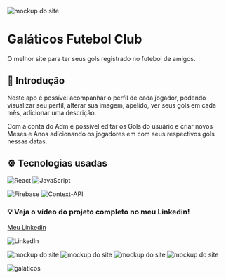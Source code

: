 ![mockup do site](https://imagesupload.net/images/h3R1s.png)

# Galáticos Futebol Club
O melhor site para ter seus gols registrado no futebol de amigos.

## 📌 Introdução
Neste app é possível acompanhar o perfil de cada jogador, podendo visualizar seu perfil, alterar sua imagem, apelido, ver seus gols em cada mês, adicionar uma descrição.

Com a conta do Adm é possível editar os Gols do usuário e criar novos Meses e Anos adicionando os jogadores em com seus respectivos gols nessas datas.

## ⚙️ Tecnologias usadas

![React](https://img.shields.io/badge/react-%2320232a.svg?style=for-the-badge&logo=react&logoColor=%2361DAFB) ![JavaScript](https://img.shields.io/badge/javascript-%23323330.svg?style=for-the-badge&logo=javascript&logoColor=%23F7DF1E)

![Firebase](https://img.shields.io/badge/Firebase-039BE5?style=for-the-badge&logo=Firebase&logoColor=white) ![Context-API](https://img.shields.io/badge/Context--Api-000000?style=for-the-badge&logo=react)


### 💡 Veja o vídeo do projeto completo no meu Linkedin! 
[Meu Linkedin](https://www.linkedin.com/feed/update/urn:li:activity:7132425052288921600/)

![LinkedIn](https://img.shields.io/badge/linkedin-%230077B5.svg?style=for-the-badge&logo=linkedin&logoColor=white)


![mockup do site](https://imagesupload.net/images/h39Zm.png)
![mockup do site](https://imagesupload.net/images/h38Tn.png)
![mockup do site](https://imagesupload.net/images/h3BSO.png)
![mockup do site](https://imagesupload.net/images/h3Jmr.png)

![galaticos](https://github.com/Dhriel/site-de-futebol/assets/92495012/ed208dc5-1cf6-46a5-9949-a67241e41afe)
